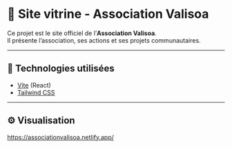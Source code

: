 # 🌿 Site vitrine - Association Valisoa

Ce projet est le site officiel de l’**Association Valisoa**.  
Il présente l’association, ses actions et ses projets communautaires.

---

## 🚀 Technologies utilisées
- [Vite](https://vitejs.dev/) (React)
- [Tailwind CSS](https://tailwindcss.com/)

---

## ⚙️ Visualisation
https://associationvalisoa.netlify.app/

